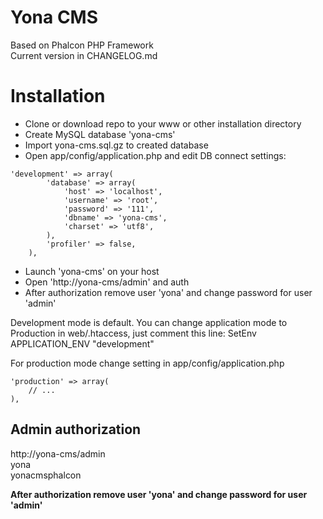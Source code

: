 Yona CMS
========

Based on Phalcon PHP Framework  
Current version in CHANGELOG.md

Installation
============

- Clone or download repo to your www or other installation directory
- Create MySQL database 'yona-cms'
- Import yona-cms.sql.gz to created database
- Open app/config/application.php and edit DB connect settings:
```
'development' => array(
        'database' => array(
            'host' => 'localhost',
            'username' => 'root',
            'password' => '111',
            'dbname' => 'yona-cms',
            'charset' => 'utf8',
        ),
        'profiler' => false,
    ),
```
- Launch 'yona-cms' on your host
- Open 'http://yona-cms/admin' and auth
- After authorization remove user 'yona' and change password for user 'admin'

Development mode is default.
You can change application mode to Production in web/.htaccess, just comment this line:
SetEnv APPLICATION_ENV "development"

For production mode change setting in app/config/application.php
```
'production' => array(
    // ...
),
```

Admin authorization
-------------------

http://yona-cms/admin  
yona  
yonacmsphalcon  

**After authorization remove user 'yona' and change password for user 'admin'**